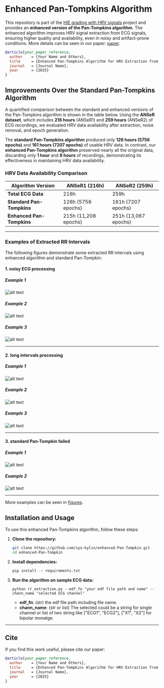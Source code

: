 # Enhanced Pan-Tompkins Algorithm  

This repository is part of the [HIE grading with HRV signals](https://github.com/syu-kylin/HRVConformer) project and provides an **enhanced version of the Pan-Tompkins algorithm**. The enhanced algorithm improves HRV signal extraction from ECG signals, ensuring higher quality and availability, even in noisy and artifact-prone conditions. More details can be seen in our paper: [paper]().

```bibtex
@article{your_paper_reference,
  author    = {Your Name and Others},
  title     = {Enhanced Pan-Tompkins Algorithm for HRV Extraction from Noisy ECG Signals},
  journal   = {Journal Name},
  year      = {2025}
}
```

## Improvements Over the Standard Pan-Tompkins Algorithm  

A quantified comparison between the standard and enhanced versions of the Pan-Tompkins algorithm is shown in the table below. Using the **ANSeR dataset**, which includes **216 hours** (ANSeR1) and **259 hours** (ANSeR2) of ECG recordings, we evaluated HRV data availability after extraction, noise removal, and epoch generation.  

The **standard Pan-Tompkins algorithm** produced only **126 hours (5756 epochs)** and **161 hours (7207 epochs)** of usable HRV data. In contrast, our **enhanced Pan-Tompkins algorithm** preserved nearly all the original data, discarding only **1 hour** and **8 hours** of recordings, demonstrating its effectiveness in maintaining HRV data availability. 

### HRV Data Availability Comparison  

| Algorithm Version     | ANSeR1 (216h)        | ANSeR2 (259h)        |
|----------------------|--------------------|--------------------|
| **Total ECG Data**   | 216h               | 259h               |
| **Standard Pan-Tompkins**  | 126h (5756 epochs)   | 161h (7207 epochs)   |
| **Enhanced Pan-Tompkins**  | 215h (11,208 epochs) | 251h (13,067 epochs) |

---

### Examples of Extracted RR Intervals  

The following figures demonstrate some extracted RR intervals using enhanced algorithm and standard Pan-Tompkin:  
#### 1. noisy ECG processing
 ##### Example 1
 ![alt text](<figures/ID032 ANSeR1 36 HR rr interval comparison.svg>)

 ##### Example 2
 ![alt text](<figures/ID576 ANSeR1 06 HR rr interval comparison.svg>)

 ##### Example 3
 ![alt text](<figures/ID004 ANSeR2 36 HR rr interval comparison.svg>)

 ---

#### 2. long intervals processing
 ##### Example 1
 ![alt text](<figures/ID004 ANSeR2 12 HR rr interval comparison.svg>)

 ##### Example 2
 ![alt text](<figures/ID032 ANSeR1 24 HR rr interval comparison.svg>)

 ##### Example 3
 ![alt text](<figures/ID142 ANSeR1 12 HR rr interval comparison.svg>)

---

#### 3. standard Pan-Tompkin failed

 ##### Example 1
 ![alt text](<figures/ID751 ANSeR1 24 HR rr interval comparison.svg>)

 ##### Example 2
 ![alt text](<figures/ID558 ANSeR1 06 HR rr interval comparison.svg>)

---

More examples can be seen in [figures](./figures/).

## Installation and Usage  

To use this enhanced Pan-Tompkins algorithm, follow these steps:  

1. **Clone the repository:**  
   ```bash
   git clone https://github.com/syu-kylin/enhanced-Pan-Tompkin.git
   cd enhanced-Pan-Tompkin
   ```

2. **Install dependencies:**
    ```bash
    pip install -r requirements.txt
    ```

3. **Run the algorithm on sample ECG data:**
   ```
   python rr_extraction.py --edf_fn "your edf file path and name" --chann_name "selected ECG channel"
   ```
   - **edf_fn**: (str) the edf file path including file name.
   - **chann_name**: (str or list) The selected could be a string for single channel or list of two string like ["ECG1", "ECG2"], ["X1", "X2"] for bipolar monatge. 
---

## Cite
If you find this work useful, please cite our paper:

```bibtex
@article{your_paper_reference,
  author    = {Your Name and Others},
  title     = {Enhanced Pan-Tompkins Algorithm for HRV Extraction from Noisy ECG Signals},
  journal   = {Journal Name},
  year      = {2025}
}
```


